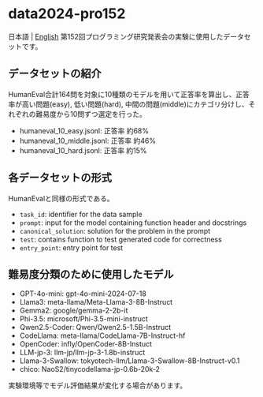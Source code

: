   # data2024-pro152
  日本語 | [English](readme_en.md)
第152回プログラミング研究発表会の実験に使用したデータセットです。
## データセットの紹介
HumanEval合計164問を対象に10種類のモデルを用いて正答率を算出し、正答率が高い問題(easy), 低い問題(hard), 中間の問題(middle)にカテゴリ分けし、それぞれの難易度から10問ずつ選定を行った。
- humaneval_10_easy.jsonl: 正答率 約68%
- humaneval_10_middle.jsonl: 正答率 約46%
- humaneval_10_hard.jsonl: 正答率 約15%
## 各データセットの形式
HumanEvalと同様の形式である。
- `task_id`: identifier for the data sample
- `prompt`: input for the model containing function header and docstrings
- `canonical_solution`: solution for the problem in the prompt
- `test`: contains function to test generated code for correctness
- `entry_point`: entry point for test
## 難易度分類のために使用したモデル
- GPT-4o-mini: gpt-4o-mini-2024-07-18
- Llama3: meta-llama/Meta-Llama-3-8B-Instruct
- Gemma2: google/gemma-2-2b-it
- Phi-3.5: microsoft/Phi-3.5-mini-instruct
- Qwen2.5-Coder: Qwen/Qwen2.5-1.5B-Instruct
- CodeLlama: meta-llama/CodeLlama-7B-Instruct-hf
- OpenCoder: infly/OpenCoder-8B-Instuct
- LLM-jp-3: llm-jp/llm-jp-3-1.8b-instruct
- Llama-3-Swallow: tokyotech-llm/Llama-3-Swallow-8B-Instruct-v0.1
- chico: NaoS2/tinycodellama-jp-0.6b-20k-2

実験環境等でモデル評価結果が変化する場合があります。
